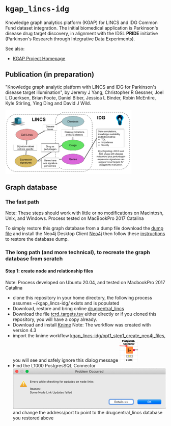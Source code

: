 # `kgap_lincs-idg`

Knowledge graph analytics platform (KGAP) for LINCS and IDG Common Fund dataset integration.
The initial biomedical application is Parkinson's disease drug target discovery, in alignment
with the IDSL __PRIDE__ initiative (Parkinson's Research through Integrative Data Experiments).

See also:

* [KGAP Project Homepage](http://cheminfov.informatics.indiana.edu/projects/kgap/)

## Publication  (in preparation)

"Knowledge graph analytic platform with LINCS and IDG for Parkinson's disease target illumination",
by Jeremy J Yang, Christopher R Gessner, Joel L Duerksen, Brian Foote, Daniel Biber,
Jessica L Binder, Robin McEntire, Kyle Stirling, Ying Ding and David J Wild.

<img align="center" height="200" src="doc/images/LINCS-IDG_Integration.png">

## Graph database

### The fast path
Note: These steps should work with little or no modifications on Macintosh, Unix, and Windows. Process tested on MacBookPro 2017 Catalina

To simply restore this graph database from a dump file download
the [dump file](http://cheminfov.informatics.indiana.edu/projects/kgap/data/dclneodb.dump)
and install the Neo4j Desktop Client [Neo4j](https://neo4j.com/) then 
follow these [instructions](https://github.com/IUIDSL/kgap_lincs-idg/blob/master/opt2_load_neo4j_dump/Neo4jDesktop.md)
to restore the database dump.  

### The long path (and more technical), to recreate the graph database from scratch
#### Step 1: create node and relationship files 
Note: Process developed on Ubuntu 20.04, and tested on MacbookPro 2017 Catalina 

- clone this repository in your home directory, the following process assumes ~/kgap_lincs-idg/ exists and is populated
- Download, restore and bring online [drugcentral_lincs](http://cheminfov.informatics.indiana.edu/projects/kgap/data/drugcentral_lincs.pgdump)
- Download the file [tcrd_targets.tsv](https://github.com/IUIDSL/kgap_lincs-idg/blob/master/opt1_step1_create_neo4j_input_files/tcrd_targets.tsv) either directly or if you cloned this repository, you will have a copy already.
- Download and install [Knime](https://www.knime.com/) Note: The workflow was created with version 4.3
- import the knime workflow [kgap_lincs-idg/opt1_step1_create_neo4j_files](opt1_step1_create_neo4j_input_files/drugcentral_lincs_etl2neo4jfiles.knwf), you will see and safely ignore this dialog message ![knime workflow load message](doc/images/L1000-knime-PosgresSQLConnector.png)
- Find the L1000 PostgresSQL Connector ![image of PostgresSQL connector](doc/images/knime-workflow-load-message.png) and change the address/port to point to the drugcentral_lincs database you restored above

